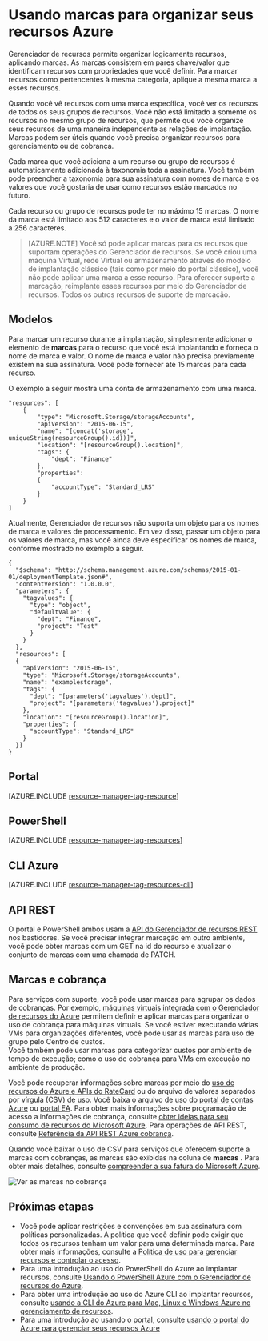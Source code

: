 <properties
    pageTitle="Usando marcas para organizar seus recursos Azure | Microsoft Azure"
    description="Mostra como aplicar marcas para organizar recursos para cobrança e gerenciar."
    services="azure-resource-manager"
    documentationCenter=""
    authors="tfitzmac"
    manager="timlt"
    editor="tysonn"/>

<tags
    ms.service="azure-resource-manager"
    ms.workload="multiple"
    ms.tgt_pltfrm="AzurePortal"
    ms.devlang="na"
    ms.topic="article"
    ms.date="10/08/2016"
    ms.author="tomfitz"/>


# <a name="using-tags-to-organize-your-azure-resources"></a>Usando marcas para organizar seus recursos Azure

Gerenciador de recursos permite organizar logicamente recursos, aplicando marcas. As marcas consistem em pares chave/valor que identificam recursos com propriedades que você definir. Para marcar recursos como pertencentes à mesma categoria, aplique a mesma marca a esses recursos.

Quando você vê recursos com uma marca específica, você ver os recursos de todos os seus grupos de recursos. Você não está limitado a somente os recursos no mesmo grupo de recursos, que permite que você organize seus recursos de uma maneira independente as relações de implantação. Marcas podem ser úteis quando você precisa organizar recursos para gerenciamento ou de cobrança.

Cada marca que você adiciona a um recurso ou grupo de recursos é automaticamente adicionada à taxonomia toda a assinatura. Você também pode preencher a taxonomia para sua assinatura com nomes de marca e os valores que você gostaria de usar como recursos estão marcados no futuro.

Cada recurso ou grupo de recursos pode ter no máximo 15 marcas. O nome da marca está limitado aos 512 caracteres e o valor de marca está limitado a 256 caracteres.

> [AZURE.NOTE] Você só pode aplicar marcas para os recursos que suportam operações do Gerenciador de recursos. Se você criou uma máquina Virtual, rede Virtual ou armazenamento através do modelo de implantação clássico (tais como por meio do portal clássico), você não pode aplicar uma marca a esse recurso. Para oferecer suporte a marcação, reimplante esses recursos por meio do Gerenciador de recursos. Todos os outros recursos de suporte de marcação.

## <a name="templates"></a>Modelos

Para marcar um recurso durante a implantação, simplesmente adicionar o elemento de **marcas** para o recurso que você está implantando e forneça o nome de marca e valor. O nome de marca e valor não precisa previamente existem na sua assinatura. Você pode fornecer até 15 marcas para cada recurso.

O exemplo a seguir mostra uma conta de armazenamento com uma marca.

    "resources": [
        {
            "type": "Microsoft.Storage/storageAccounts",
            "apiVersion": "2015-06-15",
            "name": "[concat('storage', uniqueString(resourceGroup().id))]",
            "location": "[resourceGroup().location]",
            "tags": {
                "dept": "Finance"
            },
            "properties": 
            {
                "accountType": "Standard_LRS"
            }
        }
    ]

Atualmente, Gerenciador de recursos não suporta um objeto para os nomes de marca e valores de processamento. Em vez disso, passar um objeto para os valores de marca, mas você ainda deve especificar os nomes de marca, conforme mostrado no exemplo a seguir.

    {
      "$schema": "http://schema.management.azure.com/schemas/2015-01-01/deploymentTemplate.json#",
      "contentVersion": "1.0.0.0",
      "parameters": {
        "tagvalues": {
          "type": "object",
          "defaultValue": {
            "dept": "Finance",
            "project": "Test"
          }
        }
      },
      "resources": [
      {
        "apiVersion": "2015-06-15",
        "type": "Microsoft.Storage/storageAccounts",
        "name": "examplestorage",
        "tags": {
          "dept": "[parameters('tagvalues').dept]",
          "project": "[parameters('tagvalues').project]"
        },
        "location": "[resourceGroup().location]",
        "properties": {
          "accountType": "Standard_LRS"
        }
      }]
    }


## <a name="portal"></a>Portal

[AZURE.INCLUDE [resource-manager-tag-resource](../includes/resource-manager-tag-resources.md)]

## <a name="powershell"></a>PowerShell

[AZURE.INCLUDE [resource-manager-tag-resources](../includes/resource-manager-tag-resources-powershell.md)]

## <a name="azure-cli"></a>CLI Azure

[AZURE.INCLUDE [resource-manager-tag-resources-cli](../includes/resource-manager-tag-resources-cli.md)]

## <a name="rest-api"></a>API REST

O portal e PowerShell ambos usam a [API do Gerenciador de recursos REST](https://msdn.microsoft.com/library/azure/dn848368.aspx) nos bastidores. Se você precisar integrar marcação em outro ambiente, você pode obter marcas com um GET na id do recurso e atualizar o conjunto de marcas com uma chamada de PATCH.


## <a name="tags-and-billing"></a>Marcas e cobrança

Para serviços com suporte, você pode usar marcas para agrupar os dados de cobranças. Por exemplo, [máquinas virtuais integrada com o Gerenciador de recursos do Azure](./virtual-machines/virtual-machines-windows-compare-deployment-models.md) permitem definir e aplicar marcas para organizar o uso de cobrança para máquinas virtuais. Se você estiver executando várias VMs para organizações diferentes, você pode usar as marcas para uso de grupo pelo Centro de custos.  
Você também pode usar marcas para categorizar custos por ambiente de tempo de execução; como o uso de cobrança para VMs em execução no ambiente de produção.

Você pode recuperar informações sobre marcas por meio do [uso de recursos do Azure e APIs do RateCard](billing-usage-rate-card-overview.md) ou do arquivo de valores separados por vírgula (CSV) de uso. Você baixa o arquivo de uso do [portal de contas Azure](https://account.windowsazure.com/) ou [portal EA](https://ea.azure.com). Para obter mais informações sobre programação de acesso a informações de cobrança, consulte [obter ideias para seu consumo de recursos do Microsoft Azure](billing-usage-rate-card-overview.md). Para operações de API REST, consulte [Referência da API REST Azure cobrança](https://msdn.microsoft.com/library/azure/1ea5b323-54bb-423d-916f-190de96c6a3c).

Quando você baixar o uso de CSV para serviços que oferecem suporte a marcas com cobranças, as marcas são exibidas na coluna de **marcas** . Para obter mais detalhes, consulte [compreender a sua fatura do Microsoft Azure](billing/billing-understand-your-bill.md).

![Ver as marcas no cobrança](./media/resource-group-using-tags/billing_csv.png)

## <a name="next-steps"></a>Próximas etapas

- Você pode aplicar restrições e convenções em sua assinatura com políticas personalizadas. A política que você definir pode exigir que todos os recursos tenham um valor para uma determinada marca. Para obter mais informações, consulte a [Política de uso para gerenciar recursos e controlar o acesso](resource-manager-policy.md).
- Para uma introdução ao uso do PowerShell do Azure ao implantar recursos, consulte [Usando o PowerShell Azure com o Gerenciador de recursos do Azure](./powershell-azure-resource-manager.md).
- Para obter uma introdução ao uso do Azure CLI ao implantar recursos, consulte [usando a CLI do Azure para Mac, Linux e Windows Azure no gerenciamento de recursos](./xplat-cli-azure-resource-manager.md).
- Para uma introdução ao usando o portal, consulte [usando o portal do Azure para gerenciar seus recursos Azure](./azure-portal/resource-group-portal.md)  
